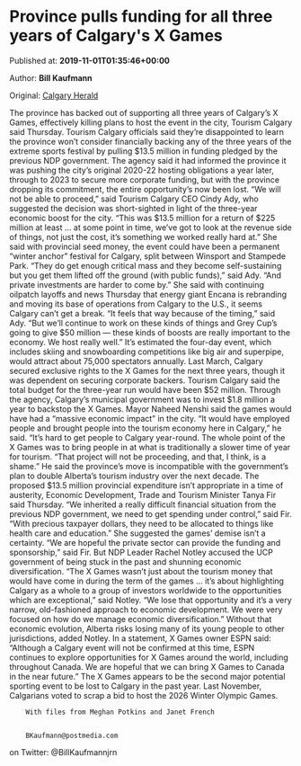 
# Province pulls funding for all three years of Calgary's X Games

Published at: **2019-11-01T01:35:46+00:00**

Author: **Bill Kaufmann**

Original: [Calgary Herald](https://calgaryherald.com/news/local-news/province-pulls-funding-on-all-three-years-of-calgarys-x-games)

The province has backed out of supporting all three years of Calgary’s X Games, effectively killing plans to host the event in the city, Tourism Calgary said Thursday.
Tourism Calgary officials said they’re disappointed to learn the province won’t consider financially backing any of the three years of the extreme sports festival by pulling $13.5 million in funding pledged by the previous NDP government.
The agency said it had informed the province it was pushing the city’s original 2020-22 hosting obligations a year later, through to 2023 to secure more corporate funding, but with the province dropping its commitment, the entire opportunity’s now been lost.
“We will not be able to proceed,” said Tourism Calgary CEO Cindy Ady, who suggested the decision was short-sighted in light of the three-year economic boost for the city.
“This was $13.5 million for a return of $225 million at least … at some point in time, we’ve got to look at the revenue side of things, not just the cost, it’s something we worked really hard at.”
She said with provincial seed money, the event could have been a permanent “winter anchor” festival for Calgary, split between Winsport and Stampede Park.
“They do get enough critical mass and they become self-sustaining but you get them lifted off the ground (with public funds),” said Ady.
“And private investments are harder to come by.”
She said with continuing oilpatch layoffs and news Thursday that energy giant Encana is rebranding and moving its base of operations from Calgary to the U.S., it seems Calgary can’t get a break.
“It feels that way because of the timing,” said Ady.
“But we’ll continue to work on these kinds of things and Grey Cup’s going to give $50 million — these kinds of boosts are really important to the economy. We host really well.”
It’s estimated the four-day event, which includes skiing and snowboarding competitions like big air and superpipe, would attract about 75,000 spectators annually.
Last March, Calgary secured exclusive rights to the X Games for the next three years, though it was dependent on securing corporate backers.
Tourism Calgary said the total budget for the three-year run would have been $52 million.
Through the agency, Calgary’s municipal government was to invest $1.8 million a year to backstop the X Games.
Mayor Naheed Nenshi said the games would have had a “massive economic impact” in the city.
“It would have employed people and brought people into the tourism economy here in Calgary,” he said. “It’s hard to get people to Calgary year-round. The whole point of the X Games was to bring people in at what is traditionally a slower time of year for tourism.
“That project will not be proceeding, and that, I think, is a shame.”
He said the province’s move is incompatible with the government’s plan to double Alberta’s tourism industry over the next decade.
The proposed $13.5 million provincial expenditure isn’t appropriate in a time of austerity, Economic Development, Trade and Tourism Minister Tanya Fir said Thursday.
“We inherited a really difficult financial situation from the previous NDP government, we need to get spending under control,” said Fir.
“With precious taxpayer dollars, they need to be allocated to things like health care and education.”
She suggested the games’ demise isn’t a certainty.
“We are hopeful the private sector can provide the funding and sponsorship,” said Fir.
But NDP Leader Rachel Notley accused the UCP government of being stuck in the past and shunning economic diversification.
“The X Games wasn’t just about the tourism money that would have come in during the term of the games … it’s about highlighting Calgary as a whole to a group of investors worldwide to the opportunities which are exceptional,” said Notley.
“We lose that opportunity and it’s a very narrow, old-fashioned approach to economic development. We were very focused on how do we manage economic diversification.”
Without that economic evolution, Alberta risks losing many of its young people to other jurisdictions, added Notley.
In a statement, X Games owner ESPN said: “Although a Calgary event will not be confirmed at this time, ESPN continues to explore opportunities for X Games around the world, including throughout Canada. We are hopeful that we can bring X Games to Canada in the near future.”
The X Games appears to be the second major potential sporting event to be lost to Calgary in the past year.
Last November, Calgarians voted to scrap a bid to host the 2026 Winter Olympic Games.

        With files from Meghan Potkins and Janet French
      

        BKaufmann@postmedia.com
      
on Twitter: @BillKaufmannjrn
